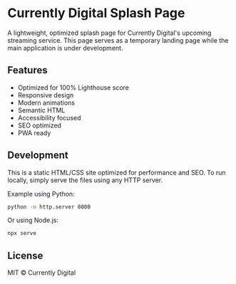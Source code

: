 # Currently Digital Splash Page

A lightweight, optimized splash page for Currently Digital's upcoming streaming service. This page serves as a temporary landing page while the main application is under development.

## Features

- Optimized for 100% Lighthouse score
- Responsive design
- Modern animations
- Semantic HTML
- Accessibility focused
- SEO optimized
- PWA ready

## Development

This is a static HTML/CSS site optimized for performance and SEO. To run locally, simply serve the files using any HTTP server.

Example using Python:

```bash
python -m http.server 8000
```

Or using Node.js:

```bash
npx serve
```

## License

MIT © Currently Digital
